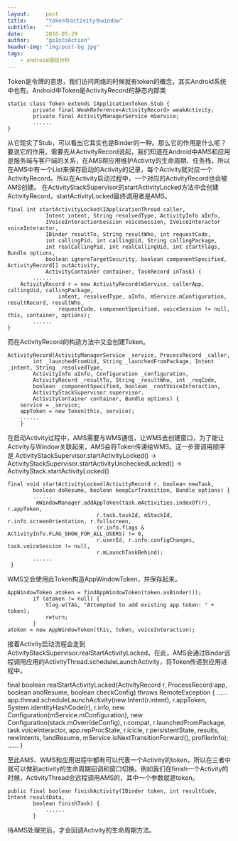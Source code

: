 ```yaml
---
layout:     post
title:      "token与activity与window"
subtitle:   ""
date:       2016-05-29
author:     "goIntoAction"
header-img: "img/post-bg.jpg"
tags:
    - android源码分析
---
```


Token是令牌的意思，我们访问网络的时候就有token的概念，其实Android系统中也有。Android中Token是ActivityRecord的静态内部类

    static class Token extends IApplicationToken.Stub {
            private final WeakReference<ActivityRecord> weakActivity;
            private final ActivityManagerService mService;
            ......
	}

从它现实了Stub，可以看出它其实也是Binder的一种。那么它的作用是什么呢？要说它的作用，需要先从ActivityRecord说起，我们知道在Android中AMS和应用是服务端与客户端的关系，在AMS帮应用维护Activity的生命周期、任务栈，所以在AMS中有一个List<ActivityRecord>来保存启动的Activity的记录，每个Activity就对应一个ActivityRecord。所以在Activity启动过程中，一个对应的ActivityRecord也会被AMS创建。
在ActivityStackSupervisor的startActivityLocked方法中会创建ActivityRecord，startActivityLocked最终调用者是AMS。

    final int startActivityLocked(IApplicationThread caller,
                Intent intent, String resolvedType, ActivityInfo aInfo,
                IVoiceInteractionSession voiceSession, IVoiceInteractor voiceInteractor,
                IBinder resultTo, String resultWho, int requestCode,
                int callingPid, int callingUid, String callingPackage,
                int realCallingPid, int realCallingUid, int startFlags, Bundle options,
                boolean ignoreTargetSecurity, boolean componentSpecified, ActivityRecord[] outActivity,
                ActivityContainer container, TaskRecord inTask) {
            ......
        ActivityRecord r = new ActivityRecord(mService, callerApp, callingUid, callingPackage,
                    intent, resolvedType, aInfo, mService.mConfiguration, resultRecord, resultWho,
                    requestCode, componentSpecified, voiceSession != null, this, container, options);
      		......
	}
而在ActivityRecord的构造方法中又会创建Token。

	ActivityRecord(ActivityManagerService _service, ProcessRecord _caller,
            int _launchedFromUid, String _launchedFromPackage, Intent _intent, String _resolvedType,
            ActivityInfo aInfo, Configuration _configuration,
            ActivityRecord _resultTo, String _resultWho, int _reqCode,
            boolean _componentSpecified, boolean _rootVoiceInteraction,
            ActivityStackSupervisor supervisor,
            ActivityContainer container, Bundle options) {
        service = _service;
        appToken = new Token(this, service);
		......
        }

在启动Activity过程中，AMS需要与WMS通信，让WMS去创建窗口，为了能让Activity与Window关联起来，AMS会将Token传递给WMS。这一步骤调用顺序是
ActivityStackSupervisor.startActivityLocked() → ActivityStackSupervisor.startActivityUncheckedLocked() → ActivityStack.startActivityLocked()

	final void startActivityLocked(ActivityRecord r, boolean newTask,
            boolean doResume, boolean keepCurTransition, Bundle options) {
            ......
             mWindowManager.addAppToken(task.mActivities.indexOf(r), r.appToken,
                                r.task.taskId, mStackId, r.info.screenOrientation, r.fullscreen,
                                (r.info.flags & ActivityInfo.FLAG_SHOW_FOR_ALL_USERS) != 0,
                                r.userId, r.info.configChanges, task.voiceSession != null,
                                r.mLaunchTaskBehind);
			......
     }


WMS又会使用此Token构造AppWindowToken，并保存起来。

	AppWindowToken atoken = findAppWindowToken(token.asBinder());
            if (atoken != null) {
                Slog.w(TAG, "Attempted to add existing app token: " + token);
                return;
            }
    atoken = new AppWindowToken(this, token, voiceInteraction);


接着Activity启动流程会走到ActivityStackSupervisor.realStartActivityLocked。在此，AMS会通过Binder远程调用应用的ActivityThread.scheduleLaunchActivity，将Token传递到应用进程中。

final boolean realStartActivityLocked(ActivityRecord r,
            ProcessRecord app, boolean andResume, boolean checkConfig)
            throws RemoteException {
            	......
                app.thread.scheduleLaunchActivity(new Intent(r.intent), r.appToken,
                    System.identityHashCode(r), r.info, new Configuration(mService.mConfiguration),
                    new Configuration(stack.mOverrideConfig), r.compat, r.launchedFromPackage,
                    task.voiceInteractor, app.repProcState, r.icicle, r.persistentState, results,
                    newIntents, !andResume, mService.isNextTransitionForward(), profilerInfo);
                ......
            }


至此AMS、WMS和应用进程中都有可以代表一个Activity的token，所以在三者中就可以做到activity的生命周期回调和窗口切换。例如我们在finish一个Activity的时候，ActivityThread会远程调用AMS的，其中一个参数就是token。

	public final boolean finishActivity(IBinder token, int resultCode, Intent resultData,
            boolean finishTask) {
            	......
            }

待AMS处理完后，才会回调Activity的生命周期方法。
